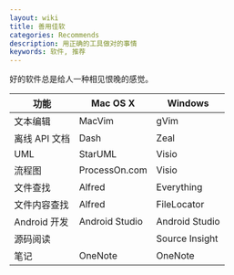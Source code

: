 ```yaml
---
layout: wiki
title: 善用佳软
categories: Recommends
description: 用正确的工具做对的事情
keywords: 软件, 推荐
---
```


好的软件总是给人一种相见恨晚的感觉。

| 功能          | Mac OS X       | Windows        |
|---------------|----------------|----------------|
| 文本编辑      | MacVim         | gVim           |
| 离线 API 文档 | Dash           | Zeal           |
| UML           | StarUML        | Visio          |
| 流程图        | ProcessOn.com  | Visio          |
| 文件查找      | Alfred         | Everything     |
| 文件内容查找  | Alfred         | FileLocator    |
| Android 开发  | Android Studio | Android Studio |
| 源码阅读      |                | Source Insight |
| 笔记          | OneNote        | OneNote        |

